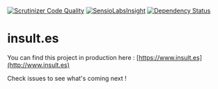 [![Scrutinizer Code Quality](https://scrutinizer-ci.com/g/Cryde/insult.es/badges/quality-score.png?b=master)](https://scrutinizer-ci.com/g/Cryde/insult.es/?branch=master)  [![SensioLabsInsight](https://insight.sensiolabs.com/projects/f383893e-7e62-4f06-809d-91ffbe61b4ad/mini.png)](https://insight.sensiolabs.com/projects/f383893e-7e62-4f06-809d-91ffbe61b4ad) [![Dependency Status](https://gemnasium.com/badges/github.com/Cryde/insult.es.svg)](https://gemnasium.com/github.com/Cryde/insult.es)

# insult.es

You can find this project in production here : [https://www.insult.es](http://www.insult.es)


Check issues to see what's coming next !
